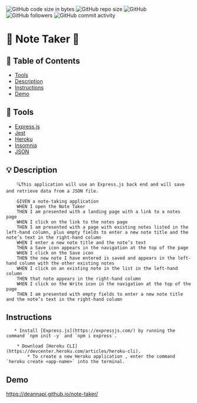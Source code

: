 ![GitHub code size in bytes](https://img.shields.io/github/languages/code-size/deannapi/note-taker)
![GitHub repo size](https://img.shields.io/github/repo-size/deannapi/note-taker)
![GitHub](https://img.shields.io/github/license/deannapi/note-taker)
![GitHub followers](https://img.shields.io/github/followers/deannapi?style=social)
![GitHub commit activity](https://img.shields.io/github/commit-activity/w/deannapi/note-taker)

# :memo: Note Taker :memo:

## :bookmark: Table of Contents
* [Tools](#tools)
* [Description](#description)
* [Instructions](#instructions)
* [Demo](#demo)

## :hammer: Tools
* [Express.js](https://expressjs.com/)
* [Jest](https://jestjs.io/en/)
* [Heroku](https://devcenter.heroku.com/start)
* [Insomnia](https://support.insomnia.rest/)
* [JSON](https://www.json.org/json-en.html)

## :bulb: Description
        🔍This application will use an Express.js back end and will save and retrieve data from a JSON file. 

        GIVEN a note-taking application
        WHEN I open the Note Taker
        THEN I am presented with a landing page with a link to a notes page
        WHEN I click on the link to the notes page
        THEN I am presented with a page with existing notes listed in the left-hand column, plus empty fields to enter a new note title and the note’s text in the right-hand column
        WHEN I enter a new note title and the note’s text
        THEN a Save icon appears in the navigation at the top of the page
        WHEN I click on the Save icon
        THEN the new note I have entered is saved and appears in the left-hand column with the other existing notes
        WHEN I click on an existing note in the list in the left-hand column
        THEN that note appears in the right-hand column
        WHEN I click on the Write icon in the navigation at the top of the page
        THEN I am presented with empty fields to enter a new note title and the note’s text in the right-hand column

## Instructions
       * Install [Express.js](https://expressjs.com/) by running the command `npm init -y` and `npm i express`. 
        
        * Download [Heroku CLI](https://devcenter.heroku.com/articles/heroku-cli).
            * To create a new Heroku application , enter the command `heroku create <app-name>` into the terminal.



## Demo
https://deannapi.github.io/note-taker/
![]()


